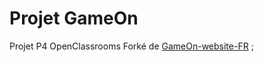 # Projet GameOn
Projet P4 OpenClassrooms Forké de [GameOn-website-FR](https://github.com/OpenClassrooms-Student-Center/GameOn-website-FR) ;

